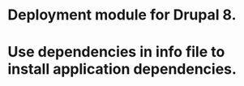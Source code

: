 # Deployment module for Drupal 8.
#
# Use dependencies in info file to install application dependencies.
#

